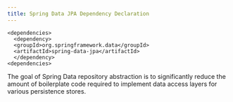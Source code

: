 ```yaml
---
title: Spring Data JPA Dependency Declaration
---
```


```text
<dependencies>
  <dependency>
  <groupId>org.springframework.data</groupId>
  <artifactId>spring-data-jpa</artifactId>
  </dependency>
<dependencies>
```

The goal of Spring Data repository abstraction is to significantly reduce the amount of boilerplate
code required to implement data access layers for various persistence stores.
